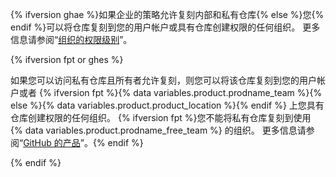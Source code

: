 {% ifversion ghae %}如果企业的策略允许复刻内部和私有仓库{% else %}您{% endif %}可以将仓库复刻到您的用户帐户或具有仓库创建权限的任何组织。 更多信息请参阅“[组织的权限级别](/articles/permission-levels-for-an-organization)”。

{% ifversion fpt or ghes %}

如果您可以访问私有仓库且所有者允许复刻，则您可以将该仓库复刻到您的用户帐户或者 {% ifversion fpt %}{% data variables.product.prodname_team %}{% else %}{% data variables.product.product_location %}{% endif %} 上您具有仓库创建权限的任何组织。 {% ifversion fpt %}您不能将私有仓库复刻到使用 {% data variables.product.prodname_free_team %} 的组织。 更多信息请参阅“[GitHub 的产品](/articles/githubs-products)”。{% endif %}

{% endif %}
